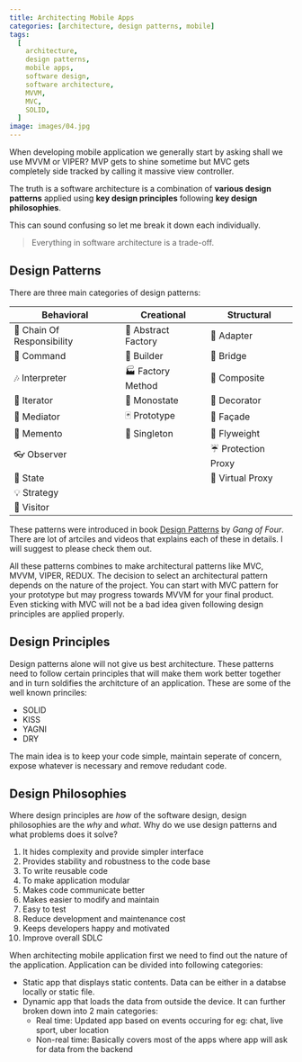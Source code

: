 ```yaml
---
title: Architecting Mobile Apps
categories: [architecture, design patterns, mobile]
tags:
  [
    architecture,
    design patterns,
    mobile apps,
    software design,
    software architecture,
    MVVM,
    MVC,
    SOLID,
  ]
image: images/04.jpg
---
```


When developing mobile application we generally start by asking shall we use MVVM or VIPER? MVP gets to shine sometime but MVC gets completely side tracked by calling it massive view controller.

The truth is a software architecture is a combination of **various design patterns** applied using **key design principles** following **key design philosophies**.

This can sound confusing so let me break it down each individually.

> Everything in software architecture is a trade-off.

## Design Patterns

There are three main categories of design patterns:

| Behavioral                 | Creational          | Structural          |
| -------------------------- | ------------------- | ------------------- |
| 🐝 Chain Of Responsibility | 🌰 Abstract Factory | 🔌 Adapter          |
| 👫 Command                 | 👷 Builder          | 🌉 Bridge           |
| 🎶 Interpreter             | 🏭 Factory Method   | 🌿 Composite        |
| 🍫 Iterator                | 🔂 Monostate        | 🍧 Decorator        |
| 💐 Mediator                | 🃏 Prototype        | 🎁 Façade           |
| 💾 Memento                 | 💍 Singleton        | 🍃 Flyweight        |
| 👓 Observer                |                     | ☔ Protection Proxy |
| 🐉 State                   |                     | 🍬 Virtual Proxy    |
| 💡 Strategy                |                     |                     |
| 🏃 Visitor                 |                     |                     |

These patterns were introduced in book [Design Patterns](https://en.wikipedia.org/wiki/Design_Patterns#Patterns_by_type) by _Gang of Four_. There are lot of artciles and videos that explains each of these in details. I will suggest to please check them out.

All these patterns combines to make architectural patterns like MVC, MVVM, VIPER, REDUX. The decision to select an architectural pattern depends on the nature of the project. You can start with MVC pattern for your prototype but may progress towards MVVM for your final product. Even sticking with MVC will not be a bad idea given following design principles are applied properly.

## Design Principles

Design patterns alone will not give us best architecture. These patterns need to follow certain principles that will make them work better together and in turn soldifies the architcture of an application.
These are some of the well known princiles:

- SOLID
- KISS
- YAGNI
- DRY

The main idea is to keep your code simple, maintain seperate of concern, expose whatever is necessary and remove redudant code.

## Design Philosophies

Where design principles are _how_ of the software design, design philosophies are the _why_ and _what_.
Why do we use design patterns and what problems does it solve?

1.  It hides complexity and provide simpler interface
2.  Provides stability and robustness to the code base
3.  To write reusable code
4.  To make application modular
5.  Makes code communicate better
6.  Makes easier to modify and maintain
7.  Easy to test
8.  Reduce development and maintenance cost
9.  Keeps developers happy and motivated
10. Improve overall SDLC

When architecting mobile application first we need to find out the nature of the application. Application can be divided into following categories:

- Static app that displays static contents. Data can be either in a databse locally or static file.
- Dynamic app that loads the data from outside the device. It can further broken down into 2 main categories:
  - Real time: Updated app based on events occuring for eg: chat, live sport, uber location
  - Non-real time: Basically covers most of the apps where app will ask for data from the backend
